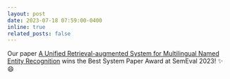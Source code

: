 ```yaml
---
layout: post
date: 2023-07-18 07:59:00-0400
inline: true
related_posts: false
---
```


Our paper [A Unified Retrieval-augmented System for Multilingual Named Entity Recognition](https://aclanthology.org/2023.semeval-1.277.pdf) wins the Best System Paper Award at SemEval 2023! :sparkles: :smile:
